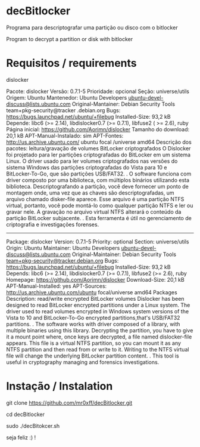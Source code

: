 # decBitlocker
Programa para descriptografar uma partição ou disco com o bitlocker

Program to decrypt a partition or disk with bitlocker

# Requisitos / requirements
dislocker

Pacote: dislocker Versão: 0.7.1-5 Prioridade: opcional Seção: universe/utils Origem: Ubuntu Mantenedor: Ubuntu Developers ubuntu-devel-discuss@lists.ubuntu.com Original-Mantainer: Debian Security Tools team+pkg-security@tracker .debian.org Bugs: https://bugs.launchpad.net/ubuntu/+filebug Installed-Size: 93,2 kB Depende: libc6 (>= 2.14), libdislocker0.7 (>= 0.7.1), libfuse2 ( >= 2.6), ruby ​​Página inicial: https://github.com/Aorimn/dislocker Tamanho do download: 20,1 kB APT-Manual-Instalado: sim APT-Fontes: http://us.archive.ubuntu.com/ ubuntu focal /universe amd64 Descrição dos pacotes: leitura/gravação de volumes BitLocker criptografados O Dislocker foi projetado para ler partições criptografadas do BitLocker em um sistema Linux. O driver usado para ler volumes criptografados nas versões do sistema Windows das partições criptografadas do Vista para 10 e BitLocker-To-Go, que são partições USB/FAT32. . O software funciona com driver composto por uma biblioteca, com múltiplos binários utilizando esta biblioteca. Descriptografando a partição, você deve fornecer um ponto de montagem onde, uma vez que as chaves são descriptografadas, um arquivo chamado disker-file aparece. Esse arquivo é uma partição NTFS virtual, portanto, você pode montá-lo como qualquer partição NTFS e ler ou gravar nele. A gravação no arquivo virtual NTFS alterará o conteúdo da partição BitLocker subjacente. . Esta ferramenta é útil no gerenciamento de criptografia e investigações forenses.

_________________________

Package: dislocker
Version: 0.7.1-5
Priority: optional
Section: universe/utils
Origin: Ubuntu
Maintainer: Ubuntu Developers <ubuntu-devel-discuss@lists.ubuntu.com>
Original-Maintainer: Debian Security Tools <team+pkg-security@tracker.debian.org>
Bugs: https://bugs.launchpad.net/ubuntu/+filebug
Installed-Size: 93,2 kB
Depends: libc6 (>= 2.14), libdislocker0.7 (>= 0.7.1), libfuse2 (>= 2.6), ruby
Homepage: https://github.com/Aorimn/dislocker
Download-Size: 20,1 kB
APT-Manual-Installed: yes
APT-Sources: http://us.archive.ubuntu.com/ubuntu focal/universe amd64 Packages
Description: read/write encrypted BitLocker volumes
 Dislocker has been designed to read BitLocker encrypted partitions under
 a Linux system. The driver used to read volumes encrypted in Windows system
 versions of the Vista to 10 and BitLocker-To-Go encrypted partitions,that's
 USB/FAT32 partitions.
 .
 The software works with driver composed of a library, with multiple binaries
 using this library. Decrypting the partition, you have to give it a mount
 point where, once keys are decrypted, a file named dislocker-file appears.
 This file is a virtual NTFS partition, so you can mount it as any NTFS
 partition and then read from or write to it. Writing to the NTFS virtual
 file will change the underlying BitLocker partition content.
 .
 This tool is useful in cryptography managing and forensics investigations.



# Instação / Instalation
git clone https://github.com/mr0xff/decBitlocker.git

cd decBitlocker

sudo ./decBitokcer.sh

seja feliz :) !
